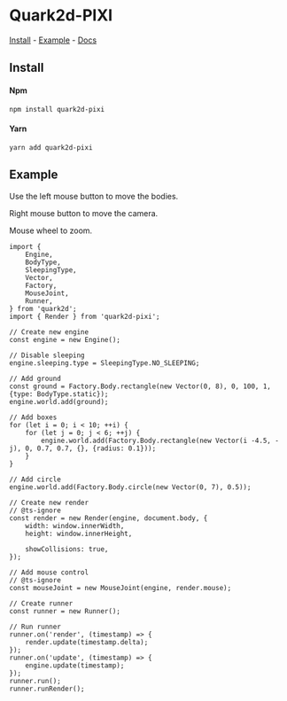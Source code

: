 # Quark2d-PIXI

[Install](#install) - [Example](#Example) - [Docs](https://fominvic81.github.io/Quark2d-PIXI/index.html)

## Install

#### Npm
    npm install quark2d-pixi
#### Yarn
    yarn add quark2d-pixi

## Example

Use the left mouse button to move the bodies.

Right mouse button to move the camera.

Mouse wheel to zoom.

    import {
        Engine,
        BodyType,
        SleepingType,
        Vector,
        Factory,
        MouseJoint,
        Runner,
    } from 'quark2d';
    import { Render } from 'quark2d-pixi';

    // Create new engine
    const engine = new Engine();

    // Disable sleeping
    engine.sleeping.type = SleepingType.NO_SLEEPING;

    // Add ground
    const ground = Factory.Body.rectangle(new Vector(0, 8), 0, 100, 1, {type: BodyType.static});
    engine.world.add(ground);

    // Add boxes
    for (let i = 0; i < 10; ++i) {
        for (let j = 0; j < 6; ++j) {
            engine.world.add(Factory.Body.rectangle(new Vector(i -4.5, -j), 0, 0.7, 0.7, {}, {radius: 0.1}));
        }
    }

    // Add circle
    engine.world.add(Factory.Body.circle(new Vector(0, 7), 0.5));

    // Create new render
    // @ts-ignore
    const render = new Render(engine, document.body, {
        width: window.innerWidth,
        height: window.innerHeight,

        showCollisions: true,
    });

    // Add mouse control
    // @ts-ignore
    const mouseJoint = new MouseJoint(engine, render.mouse);

    // Create runner
    const runner = new Runner();

    // Run runner
    runner.on('render', (timestamp) => {
        render.update(timestamp.delta);
    });
    runner.on('update', (timestamp) => {
        engine.update(timestamp);
    });
    runner.run();
    runner.runRender();